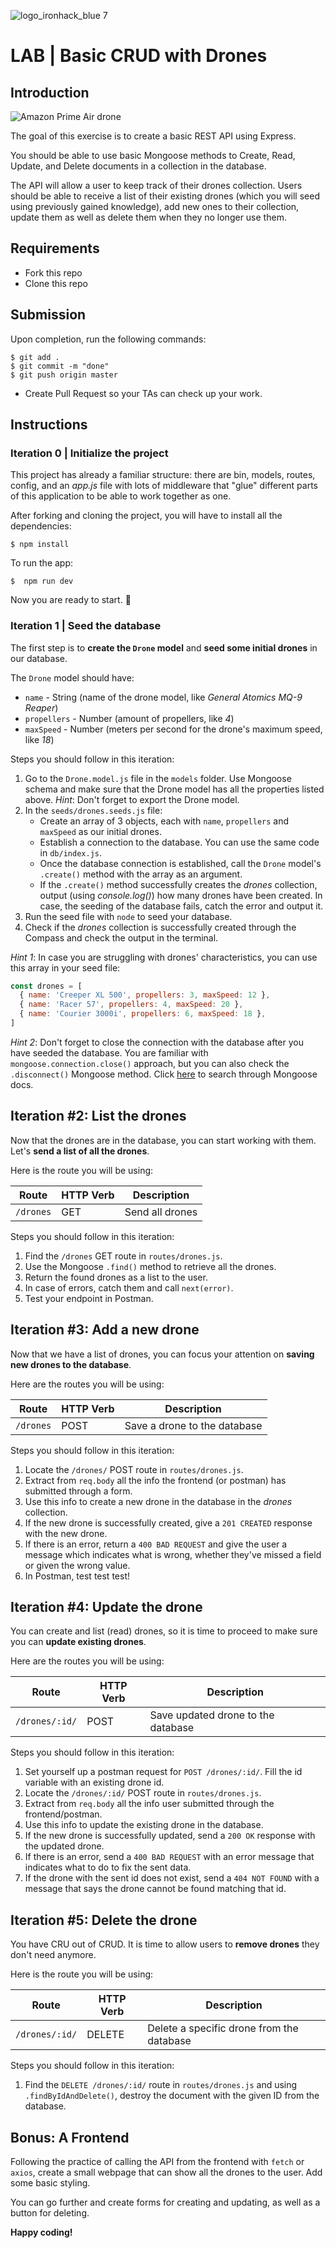 ![logo_ironhack_blue 7](https://user-images.githubusercontent.com/23629340/40541063-a07a0a8a-601a-11e8-91b5-2f13e4e6b441.png)

# LAB | Basic CRUD with Drones

## Introduction

![Amazon Prime Air drone](https://s3-eu-west-1.amazonaws.com/ih-materials/uploads/upload_926e75d45f2a997152f4401844b3b4d5.jpg)

The goal of this exercise is to create a basic REST API using Express.

You should be able to use basic Mongoose methods to Create, Read, Update, and Delete documents in a collection in the database.

The API will allow a user to keep track of their drones collection.
Users should be able to receive a list of their existing drones (which you will seed using previously gained knowledge), add new ones to their collection, update them as well as delete them when they no longer use them.

## Requirements

- Fork this repo
- Clone this repo

## Submission

Upon completion, run the following commands:

```
$ git add .
$ git commit -m "done"
$ git push origin master
```

- Create Pull Request so your TAs can check up your work.

## Instructions

### Iteration 0 | Initialize the project

This project has already a familiar structure: there are bin, models, routes, config, and an _app.js_ file with lots of middleware that "glue" different parts of this application to be able to work together as one.

After forking and cloning the project, you will have to install all the dependencies:

```shell
$ npm install
```

To run the app:

```shell
$  npm run dev
```

Now you are ready to start. 🚀

### Iteration 1 | Seed the database

The first step is to **create the `Drone` model** and **seed some initial drones** in our database.

The `Drone` model should have:

- `name` - String (name of the drone model, like _General Atomics MQ-9 Reaper_)
- `propellers` - Number (amount of propellers, like _4_)
- `maxSpeed` - Number (meters per second for the drone's maximum speed, like _18_)

Steps you should follow in this iteration:

1. Go to the `Drone.model.js` file in the `models` folder. Use Mongoose schema and make sure that the Drone model has all the properties listed above. _Hint_: Don't forget to export the Drone model.
2. In the `seeds/drones.seeds.js` file:
   - Create an array of 3 objects, each with `name`, `propellers` and `maxSpeed` as our initial drones.
   - Establish a connection to the database. You can use the same code in `db/index.js`.
   - Once the database connection is established, call the `Drone` model's `.create()` method with the array as an argument.
   - If the `.create()` method successfully creates the _drones_ collection, output (using _console.log()_) how many drones have been created. In case, the seeding of the database fails, catch the error and output it.
3. Run the seed file with `node` to seed your database.
4. Check if the _drones_ collection is successfully created through the Compass and check the output in the terminal.

_Hint 1_: In case you are struggling with drones' characteristics, you can use this array in your seed file:

```javascript
const drones = [
  { name: 'Creeper XL 500', propellers: 3, maxSpeed: 12 },
  { name: 'Racer 57', propellers: 4, maxSpeed: 20 },
  { name: 'Courier 3000i', propellers: 6, maxSpeed: 18 },
]
```

_Hint 2_: Don't forget to close the connection with the database after you have seeded the database. You are familiar with `mongoose.connection.close()` approach, but you can also check the `.disconnect()` Mongoose method. Click [here](https://mongoosejs.com/docs/api.html) to search through Mongoose docs.

## Iteration #2: List the drones

Now that the drones are in the database, you can start working with them.
Let's **send a list of all the drones**.

Here is the route you will be using:

| Route     | HTTP Verb | Description     |
| --------- | --------- | --------------- |
| `/drones` | GET       | Send all drones |

Steps you should follow in this iteration:

1. Find the `/drones` GET route in `routes/drones.js`.
2. Use the Mongoose `.find()` method to retrieve all the drones.
3. Return the found drones as a list to the user.
4. In case of errors, catch them and call `next(error)`.
5. Test your endpoint in Postman.

## Iteration #3: Add a new drone

Now that we have a list of drones, you can focus your attention on **saving new drones to the database**.

Here are the routes you will be using:

| Route     | HTTP Verb | Description                  |
| --------- | --------- | ---------------------------- |
| `/drones` | POST      | Save a drone to the database |

Steps you should follow in this iteration:

1. Locate the `/drones/` POST route in `routes/drones.js`.
2. Extract from `req.body` all the info the frontend (or postman) has submitted through a form.
3. Use this info to create a new drone in the database in the _drones_ collection.
4. If the new drone is successfully created, give a `201 CREATED` response with the new drone.
5. If there is an error, return a `400 BAD REQUEST` and give the user a message which indicates what is wrong, whether they've missed a field or given the wrong value.
6. In Postman, test test test!

## Iteration #4: Update the drone

You can create and list (read) drones, so it is time to proceed to make sure you can **update existing drones**.

Here are the routes you will be using:

| Route          | HTTP Verb | Description                        |
| -------------- | --------- | ---------------------------------- |
| `/drones/:id/` | POST      | Save updated drone to the database |

Steps you should follow in this iteration:

1. Set yourself up a postman request for `POST /drones/:id/`. Fill the id variable with an existing drone id.
2. Locate the `/drones/:id/` POST route in `routes/drones.js`.
3. Extract from `req.body` all the info user submitted through the frontend/postman.
4. Use this info to update the existing drone in the database.
5. If the new drone is successfully updated, send a `200 OK` response with the updated drone.
6. If there is an error, send a `400 BAD REQUEST` with an error message that indicates what to do to fix the sent data.
7. If the drone with the sent id does not exist, send a `404 NOT FOUND` with a message that says the drone cannot be found matching that id.

## Iteration #5: Delete the drone

You have CRU out of CRUD. It is time to allow users to **remove drones** they don't need anymore.

Here is the route you will be using:

| Route          | HTTP Verb | Description                               |
| -------------- | --------- | ----------------------------------------- |
| `/drones/:id/` | DELETE    | Delete a specific drone from the database |

Steps you should follow in this iteration:

1. Find the `DELETE /drones/:id/` route in `routes/drones.js` and using `.findByIdAndDelete()`, destroy the document with the given ID from the database.

## Bonus: A Frontend

Following the practice of calling the API from the frontend with `fetch` or `axios`,
create a small webpage that can show all the drones to the user.
Add some basic styling.

You can go further and create forms for creating and updating, as well as a button for deleting.

**Happy coding!**
